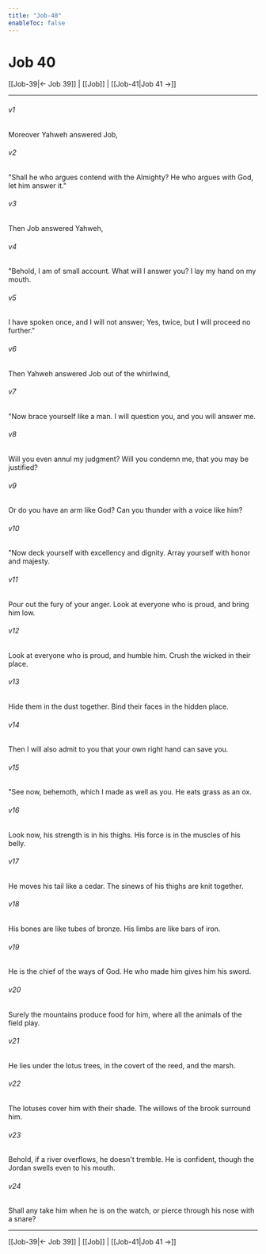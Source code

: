 ```yaml
---
title: "Job-40"
enableToc: false
---
```

# Job 40

[[Job-39|← Job 39]] | [[Job]] | [[Job-41|Job 41 →]]
***



###### v1 
Moreover Yahweh answered Job, 

###### v2 
"Shall he who argues contend with the Almighty? He who argues with God, let him answer it." 

###### v3 
Then Job answered Yahweh, 

###### v4 
"Behold, I am of small account. What will I answer you? I lay my hand on my mouth. 

###### v5 
I have spoken once, and I will not answer; Yes, twice, but I will proceed no further." 

###### v6 
Then Yahweh answered Job out of the whirlwind, 

###### v7 
"Now brace yourself like a man. I will question you, and you will answer me. 

###### v8 
Will you even annul my judgment? Will you condemn me, that you may be justified? 

###### v9 
Or do you have an arm like God? Can you thunder with a voice like him? 

###### v10 
"Now deck yourself with excellency and dignity. Array yourself with honor and majesty. 

###### v11 
Pour out the fury of your anger. Look at everyone who is proud, and bring him low. 

###### v12 
Look at everyone who is proud, and humble him. Crush the wicked in their place. 

###### v13 
Hide them in the dust together. Bind their faces in the hidden place. 

###### v14 
Then I will also admit to you that your own right hand can save you. 

###### v15 
"See now, behemoth, which I made as well as you. He eats grass as an ox. 

###### v16 
Look now, his strength is in his thighs. His force is in the muscles of his belly. 

###### v17 
He moves his tail like a cedar. The sinews of his thighs are knit together. 

###### v18 
His bones are like tubes of bronze. His limbs are like bars of iron. 

###### v19 
He is the chief of the ways of God. He who made him gives him his sword. 

###### v20 
Surely the mountains produce food for him, where all the animals of the field play. 

###### v21 
He lies under the lotus trees, in the covert of the reed, and the marsh. 

###### v22 
The lotuses cover him with their shade. The willows of the brook surround him. 

###### v23 
Behold, if a river overflows, he doesn't tremble. He is confident, though the Jordan swells even to his mouth. 

###### v24 
Shall any take him when he is on the watch, or pierce through his nose with a snare?

***
[[Job-39|← Job 39]] | [[Job]] | [[Job-41|Job 41 →]]
